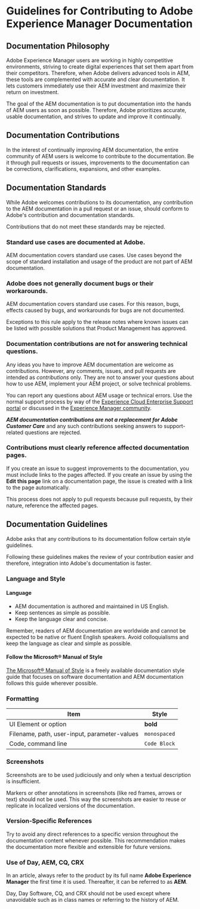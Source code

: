 # Guidelines for Contributing to Adobe Experience Manager Documentation

## Documentation Philosophy

Adobe Experience Manager users are working in highly competitive environments, striving to create digital experiences that set them apart from their competitors. Therefore, when Adobe delivers advanced tools in AEM, these tools are complemented with accurate and clear documentation. It lets customers immediately use their AEM investment and maximize their return on investment.

The goal of the AEM documentation is to put documentation into the hands of AEM users as soon as possible. Therefore, Adobe prioritizes accurate, usable documentation, and strives to update and improve it continually.

## Documentation Contributions

In the interest of continually improving AEM documentation, the entire community of AEM users is welcome to contribute to the documentation. Be it through pull requests or issues, improvements to the documentation can be corrections, clarifications, expansions, and other examples.

## Documentation Standards

While Adobe welcomes contributions to its documentation, any contribution to the AEM documentation in a pull request or an issue, should conform to Adobe's contribution and documentation standards.

Contributions that do not meet these standards may be rejected.

### Standard use cases are documented at Adobe.

AEM documentation covers standard use cases. Use cases beyond the scope of standard installation and usage of the product are not part of AEM documentation.

### Adobe does not generally document bugs or their workarounds.

AEM documentation covers standard use cases. For this reason, bugs, effects caused by bugs, and workarounds for bugs are not documented.

Exceptions to this rule apply to the release notes where known issues can be listed with possible solutions that Product Management has approved.

### Documentation contributions are not for answering technical questions.

Any ideas you have to improve AEM documentation are welcome as contributions. However, any comments, issues, and pull requests are intended as *contributions* only. They are not to answer your questions about how to use AEM, implement your AEM project, or solve technical problems.

You can report any questions about AEM usage or technical errors. Use the normal support process by way of the [Experience Cloud Enterprise Support portal](https://experienceleague.adobe.com/?support-solution=General#support) or discussed in the [Experience Manager community](https://experienceleaguecommunities.adobe.com/t5/adobe-experience-manager/ct-p/adobe-experience-manager-community).

***AEM documentation contributions are not a replacement for Adobe Customer Care*** and any such contributions seeking answers to support-related questions are rejected.

### Contributions must clearly reference affected documentation pages.

If you create an issue to suggest improvements to the documentation, you must include links to the pages affected. If you create an issue by using the **Edit this page** link on a documentation page, the issue is created with a link to the page automatically.

This process does not apply to pull requests because pull requests, by their nature, reference the affected pages.

## Documentation Guidelines

Adobe asks that any contributions to its documentation follow certain style guidelines.

Following these guidelines makes the review of your contribution easier and therefore, integration into Adobe's documentation is faster.

### Language and Style

#### Language

* AEM documentation is authored and maintained in US English.
* Keep sentences as simple as possible.
* Keep the language clear and concise.

Remember, readers of AEM documentation are worldwide and cannot be expected to be native or fluent English speakers. Avoid colloquialisms and keep the language as clear and simple as possible.

#### Follow the Microsoft&reg; Manual of Style

[The Microsoft&reg; Manual of Style](https://learn.microsoft.com/en-us/style-guide/welcome/) is a freely available documentation style guide that focuses on software documentation and AEM documentation follows this guide wherever possible.

### Formatting

|Item|Style|
|---|---|
|UI Element or option|**bold**|
|Filename, path, user-input, parameter-values|`monospaced`|
|Code, command line|```Code Block```|

### Screenshots

Screenshots are to be used judiciously and only when a textual description is insufficient.

Markers or other annotations in screenshots (like red frames, arrows or text) should not be used. This way the screenshots are easier to reuse or replicate in localized versions of the documentation.

### Version-Specific References

Try to avoid any direct references to a specific version throughout the documentation content whenever possible. This recommendation makes the documentation more flexible and extensible for future versions.

### Use of Day, AEM, CQ, CRX

In an article, always refer to the product by its full name **Adobe Experience Manager** the first time it is used. Thereafter, it can be referred to as **AEM**.

Day, Day Software, CQ, and CRX should not be used except where unavoidable such as in class names or referring to the history of AEM. 


